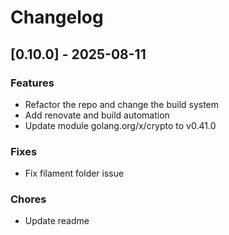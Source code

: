 # Changelog

## [0.10.0] - 2025-08-11

### Features
- Refactor the repo and change the build system
- Add renovate and build automation
- Update module golang.org/x/crypto to v0.41.0

### Fixes
- Fix filament folder issue

### Chores
- Update readme
